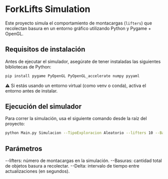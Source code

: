 # ForkLifts Simulation
Este proyecto simula el comportamiento de montacargas (`lifters`) que recolectan basura en un entorno gráfico utilizando Python y Pygame + OpenGL.

## Requisitos de instalación
Antes de ejecutar el simulador, asegúrate de tener instaladas las siguientes bibliotecas de Python:

```bash
pip install pygame PyOpenGL PyOpenGL_accelerate numpy pyyaml
```
⚠️ Si estás usando un entorno virtual (como venv o conda), activa el entorno antes de instalar.

## Ejecución del simulador
Para correr la simulación, usa el siguiente comando desde la raíz del proyecto:

```bash
python Main.py Simulacion --TipoExploracion Aleatorio --lifters 10 --Basuras 10 --Delta 0.001
```

## Parámetros
--lifters: número de montacargas en la simulación.
--Basuras: cantidad total de objetos basura a recolectar.
--Delta: intervalo de tiempo entre actualizaciones (en segundos).
